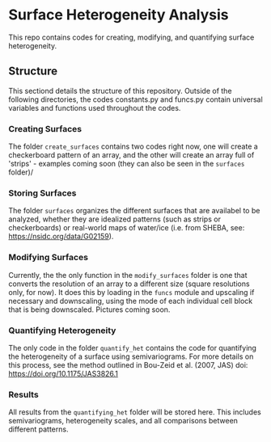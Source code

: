 # Surface Heterogeneity Analysis

This repo contains codes for creating, modifying, and quantifying surface heterogeneity.

## Structure

This sectiond details the structure of this repository. Outside of the following directories, the codes constants.py and funcs.py contain universal variables and functions used throughout the codes.

### Creating Surfaces

The folder `create_surfaces` contains two codes right now, one will create a checkerboard pattern of an array, and the other will create an array full of 'strips' - examples coming soon (they can also be seen in the `surfaces` folder)/

### Storing Surfaces

The folder `surfaces` organizes the different surfaces that are availabel to be analyzed, whether they are idealized patterns (such as strips or checkerboards) or real-world maps of water/ice (i.e. from SHEBA, see: https://nsidc.org/data/G02159).

### Modifying Surfaces

Currently, the the only function in the `modify_surfaces` folder is one that converts the resolution of an array to a different size (square resolutions only, for now). It does this by loading in the `funcs` module and upscaling if necessary and downscaling, using the mode of each individual cell block that is being downscaled. Pictures coming soon.

### Quantifying Heterogeneity

The only code in the folder `quantify_het` contains the code for quantifying the heterogeneity of a surface using semivariograms. For more details on this process, see the method outlined in Bou-Zeid et al. (2007, JAS) doi: https://doi.org/10.1175/JAS3826.1


### Results

All results from the `quantifying_het` folder will be stored here. This includes semivariograms, heterogeneity scales, and all comparisons between different patterns.



